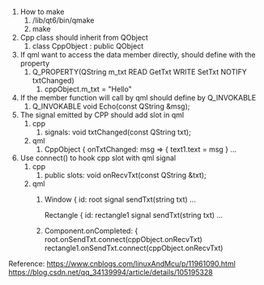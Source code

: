 1. How to make
   1. /lib/qt6/bin/qmake
   2. make
2. Cpp class should inherit from QObject
   1. class CppObject : public QObject
3. If qml want to access the data member directly, should define with the property
   1. Q_PROPERTY(QString m_txt READ GetTxt WRITE SetTxt NOTIFY txtChanged)
      1. cppObject.m_txt = "Hello"
4. If the member function will call by qml should define by Q_INVOKABLE
   1. Q_INVOKABLE void Echo(const QString &msg);
5. The signal emitted by CPP should add slot in qml
   1. cpp
      1. signals:
          void txtChanged(const QString txt);
   2. qml
      1. CppObject {
                onTxtChanged: msg => {
                          text1.text = msg
                }
                ...
6. Use connect() to hook cpp slot with qml signal
   1. cpp
      1. public slots:
        void onRecvTxt(const QString &txt);
   2. qml
      1. Window {
                id: root
                signal sendTxt(string txt)
                ...

         Rectangle {
                id: rectangle1
                signal sendTxt(string txt)
                ...

      2. Component.onCompleted: {
             root.onSendTxt.connect(cppObject.onRecvTxt)
             rectangle1.onSendTxt.connect(cppObject.onRecvTxt)

Reference:
https://www.cnblogs.com/linuxAndMcu/p/11961090.html
https://blog.csdn.net/qq_34139994/article/details/105195328
